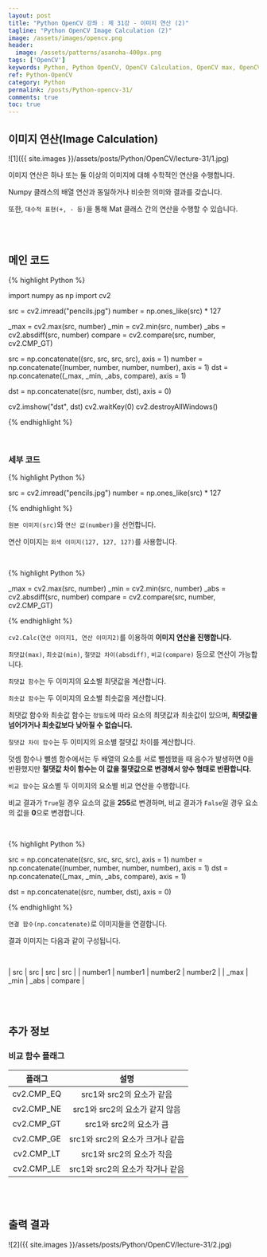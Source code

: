 ```yaml
---
layout: post
title: "Python OpenCV 강좌 : 제 31강 - 이미지 연산 (2)"
tagline: "Python OpenCV Image Calculation (2)"
image: /assets/images/opencv.png
header:
  image: /assets/patterns/asanoha-400px.png
tags: ['OpenCV']
keywords: Python, Python OpenCV, OpenCV Calculation, OpenCV max, OpenCV min, OpenCV absdiff, OpenCV compare
ref: Python-OpenCV
category: Python
permalink: /posts/Python-opencv-31/
comments: true
toc: true
---
```


## 이미지 연산(Image Calculation) ##

![1]({{ site.images }}/assets/posts/Python/OpenCV/lecture-31/1.jpg)

이미지 연산은 하나 또는 둘 이상의 이미지에 대해 수학적인 연산을 수행합니다.

Numpy 클래스의 배열 연산과 동일하거나 비슷한 의미와 결과를 갖습니다.

또한, `대수적 표현(+, - 등)`을 통해 Mat 클래스 간의 연산을 수행할 수 있습니다.

<br>
<br>

## 메인 코드

{% highlight Python %}

import numpy as np
import cv2

src = cv2.imread("pencils.jpg")
number = np.ones_like(src) * 127

_max = cv2.max(src, number)
_min = cv2.min(src, number)
_abs = cv2.absdiff(src, number)
compare = cv2.compare(src, number, cv2.CMP_GT)

src = np.concatenate((src, src, src, src), axis = 1)
number = np.concatenate((number, number, number, number), axis = 1)
dst = np.concatenate((_max, _min, _abs, compare), axis = 1)

dst = np.concatenate((src, number, dst), axis = 0)

cv2.imshow("dst", dst)
cv2.waitKey(0)
cv2.destroyAllWindows()

{% endhighlight %}

<br>

### 세부 코드

{% highlight Python %}

src = cv2.imread("pencils.jpg")
number = np.ones_like(src) * 127

{% endhighlight %}

`원본 이미지(src)`와 `연산 값(number)`을 선언합니다.

연산 이미지는 `회색 이미지(127, 127, 127)`를 사용합니다.

<br>

{% highlight Python %}

_max = cv2.max(src, number)
_min = cv2.min(src, number)
_abs = cv2.absdiff(src, number)
compare = cv2.compare(src, number, cv2.CMP_GT)

{% endhighlight %}

`cv2.Calc(연산 이미지1, 연산 이미지2)`를 이용하여 **이미지 연산을 진행합니다.**

`최댓값(max)`, `최솟값(min)`, `절댓값 차이(absdiff)`, `비교(compare)` 등으로 연산이 가능합니다.

`최댓값 함수`는 두 이미지의 요소별 최댓값을 계산합니다.

`최솟값 함수`는 두 이미지의 요소별 최솟값을 계산합니다.

최댓값 함수와 최솟값 함수는 `정밀도`에 따라 요소의 최댓값과 최솟값이 있으며, **최댓값을 넘어가거나 최솟값보다 낮아질 수 없습니다.**

`절댓값 차이 함수`는 두 이미지의 요소별 절댓값 차이를 계산합니다.

덧셈 함수나 뺄셈 함수에서는 두 배열의 요소를 서로 뺄셈했을 때 음수가 발생하면 0을 반환했지만 **절댓값 차이 함수는 이 값을 절댓값으로 변경해서 양수 형태로 반환합니다.**

`비교 함수`는 요소별 두 이미지의 요소별 비교 연산을 수행합니다.

비교 결과가 `True`일 경우 요소의 값을 **255**로 변경하며, 비교 결과가 `False`일 경우 요소의 값을 **0**으로 변경합니다.

<br>

{% highlight Python %}

src = np.concatenate((src, src, src, src), axis = 1)
number = np.concatenate((number, number, number, number), axis = 1)
dst = np.concatenate((_max, _min, _abs, compare), axis = 1)

dst = np.concatenate((src, number, dst), axis = 0)

{% endhighlight %}

`연결 함수(np.concatenate)`로 이미지들을 연결합니다.

결과 이미지는 다음과 같이 구성됩니다.

<br>

| src | src | src | src |
| number1 | number1 | number2 | number2 |
| _max | _min | _abs | compare |

<br>
<br>

## 추가 정보

### 비교 함수 플래그 ###

|   플래그   |               설명               |
|:----------:|:--------------------------------:|
| cv2.CMP_EQ |     src1와 src2의 요소가 같음    |
| cv2.CMP_NE |  src1와 src2의 요소가 같지 않음  |
| cv2.CMP_GT |      src1와 src2의 요소가 큼     |
| cv2.CMP_GE | src1와 src2의 요소가 크거나 같음 |
| cv2.CMP_LT | src1와 src2의 요소가 작음        |
| cv2.CMP_LE | src1와 src2의 요소가 작거나 같음 |

<br>
<br>

## 출력 결과

![2]({{ site.images }}/assets/posts/Python/OpenCV/lecture-31/2.jpg)
